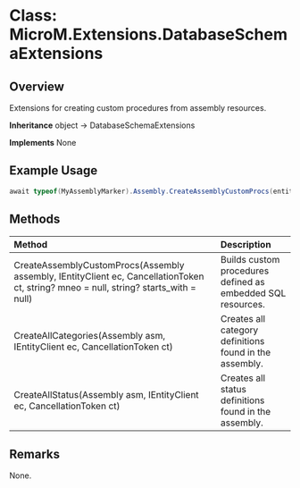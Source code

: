 # Class: MicroM.Extensions.DatabaseSchemaExtensions
## Overview
Extensions for creating custom procedures from assembly resources.

**Inheritance**
object -> DatabaseSchemaExtensions

**Implements**
None

## Example Usage
```csharp
await typeof(MyAssemblyMarker).Assembly.CreateAssemblyCustomProcs(entityClient, CancellationToken.None);
```
## Methods
| Method | Description |
|:------------|:-------------|
| CreateAssemblyCustomProcs(Assembly assembly, IEntityClient ec, CancellationToken ct, string? mneo = null, string? starts_with = null) | Builds custom procedures defined as embedded SQL resources. |
| CreateAllCategories(Assembly asm, IEntityClient ec, CancellationToken ct) | Creates all category definitions found in the assembly. |
| CreateAllStatus(Assembly asm, IEntityClient ec, CancellationToken ct) | Creates all status definitions found in the assembly. |

## Remarks
None.

